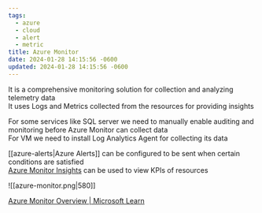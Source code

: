 ```yaml
---
tags:
  - azure
  - cloud
  - alert
  - metric
title: Azure Monitor
date: 2024-01-28 14:15:56 -0600
updated: 2024-01-28 14:15:56 -0600
---
```


It is a comprehensive monitoring solution for collection and analyzing telemetry data  
It uses Logs and Metrics collected from the resources for providing insights  

For some services like SQL server we need to manually enable auditing and monitoring before Azure Monitor can collect data  
For VM we need to install Log Analytics Agent for collecting its data

[[azure-alerts|Azure Alerts]] can be configured to be sent when certain conditions are satisfied  
<u>Azure Monitor Insights</u> can be used to view KPIs of resources  

![[azure-monitor.png|580]]

[Azure Monitor Overview | Microsoft Learn](https://learn.microsoft.com/en-us/azure/azure-monitor/overview)
